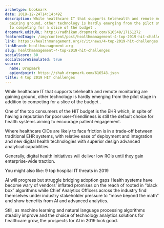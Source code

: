 ```yaml
---
archetype: bookmark
date: 2018-12-24T14:14:49Z
description: While healthcare IT that supports telehealth and remote monitoring are
  gaining ground, other technology is hardly emerging from the pilot stage in addition
  to competing for a slice of the budget .
dropmark.editURL: http://radhikan.dropmark.com/616548/17161272
featuredImage: /img/content/post/healthmanagement-4-top-2019-hit-challenges.jpg
link: https://healthmanagement.org/c/it/news/4-top-2019-hit-challenges
linkBrand: healthmanagement.org
slug: healthmanagement-4-top-2019-hit-challenges
socialScore: 30
socialScoreSimulated: true
source:
  name: Dropmark
  apiendpoint: https://shah.dropmark.com/616548.json
title: 4 top 2019 HIT challenges
---
```

While healthcare IT that supports telehealth and remote monitoring are gaining ground, other technology is hardly emerging from the pilot stage in addition to competing for a slice of the budget .

 

One of the top consumers of the HIT budget is the EHR which, in spite of having a reputation for poor user-friendliness is still the default choice for health systems aiming to encourage patient engagement.

 

Where healthcare CIOs are likely to face friction is in a trade-off between traditional EHR systems, with relative ease of deployment and integration and new digital health technologies with superior design advanced analytical capabilities.

 

Generally, digital health initiatives will deliver low ROIs until they gain enterprise-wide traction.


You might also like: 9 top hospital IT threats in 2019

 

AI will progress but struggle bridging adoption gaps
Health systems have become wary of vendors’ inflated promises on the reach of rooted in “black box” algorithms while Chief Analytics Officers across the industry find themselves under industry stakeholder pressure to “move beyond the math” and show benefits from AI and advanced analytics.

Still, as machine learning and natural language processing algorithms steadily improve and the choice of technology analytics solutions for healthcare grow, the prospects for AI in 2019 look good.

